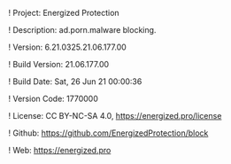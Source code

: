! Project: Energized Protection

! Description: ad.porn.malware blocking.

! Version: 6.21.0325.21.06.177.00

! Build Version: 21.06.177.00

! Build Date: Sat, 26 Jun 21 00:00:36

! Version Code: 1770000

! License: CC BY-NC-SA 4.0, https://energized.pro/license

! Github: https://github.com/EnergizedProtection/block

! Web: https://energized.pro
